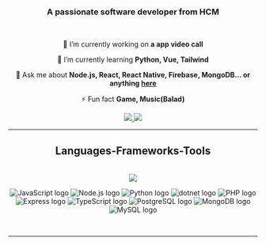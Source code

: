 
<h3 align="center">A passionate software developer from HCM</h3>

<br/>

<div align="center">
 
 🔭 I’m currently working on **a app video call**
 
 🌱 I’m currently learning **Python, Vue, Tailwind**

 💬 Ask me about **Node.js, React, React Native, Firebase, MongoDB... or anything [here](https://github.com/nyattonguyen/nyattonuyen/issues)**

 ⚡ Fun fact **Game, Music(Balad)**
 
 </div>
 
<div align="center"> 
  <a href="mailto:nguyen.c.k.nhat@gmail.com">
    <img src="https://img.shields.io/badge/Gmail-333333?style=for-the-badge&logo=gmail&logoColor=red" />
  </a>
  <a href="https://www.linkedin.com/in/nhat-nguyen-2398b6285/" target="_blank">
    <img src="https://img.shields.io/badge/LinkedIn-0077B5?style=for-the-badge&logo=linkedin&logoColor=white" target="_blank" />
  </a>
</div>

 <hr/>
 
<h2 align="center"> Languages-Frameworks-Tools </h2>
<br/>
<div align="center">
    <img src="https://skillicons.dev/icons?i=react,bootstrap,mui,html,css,vscode,github,figma,tailwind,git,nest,android" />
    <p align="center">
      <img src="https://img.shields.io/badge/-JavaScript-black?style=flat-square&logo=javascript" alt="JavaScript logo">
      <img src="https://img.shields.io/badge/-Nodejs-black?style=flat-square&logo=Node.js" alt="Node.js logo">
      <img src="https://img.shields.io/badge/-Python-black?style=flat-square&logo=python" alt="Python logo">
      <img src="https://img.shields.io/badge/.NET-5C2D91?style=for-the-badge&logo=.net&logoColor=white" alt="dotnet logo">
      <img src="https://img.shields.io/badge/-Php-black?style=flat-square&logo=php" alt="PHP logo">
      <img src="https://img.shields.io/badge/-express.js-black?style=flat-square&logo=express&logoColor=white" alt="Express logo">
      <img src="https://img.shields.io/badge/-Typescript-007ACC?style=for-the-badge&logo=typescript&logoColor=white"" alt="TypeScript logo">
      <img src="https://img.shields.io/badge/-postgresql-black?style=flat-square&logo=postgresql" alt="PostgreSQL logo">
      <img src="https://img.shields.io/badge/-MongoDB-black?style=flat-square&logo=mongodb" alt="MongoDB logo">
      <img src="https://img.shields.io/badge/-MySQL-black?style=flat-square&logo=mysql" alt="MySQL logo">
    </p>
</div>

<br/>
<hr/>

